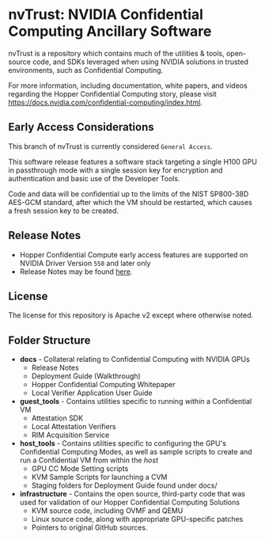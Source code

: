 # nvTrust: NVIDIA Confidential Computing Ancillary Software

nvTrust is a repository which contains much of the utilities & tools, open-source code,
and SDKs leveraged when using NVIDIA solutions in trusted environments, such as Confidential Computing.

For more information, including documentation, white papers, and videos regarding the Hopper Confidential Computing story, please visit https://docs.nvidia.com/confidential-computing/index.html.

## Early Access Considerations
This branch of nvTrust is currently considered `General Access`. 

This software release features a software stack targeting a single H100 GPU in passthrough mode with a single session key for encryption and authentication and basic use of the Developer Tools. 

Code and data will be confidential up to the limits of the NIST SP800-38D AES-GCM standard, after which the VM should be restarted, which causes a fresh session key to be created.

## Release Notes
- Hopper Confidential Compute early access features are supported on NVIDIA Driver Version `550` and later only
- Release Notes may be found [here](https://docs.nvidia.com/confidential-computing/#release-notes).

## License
The license for this repository is Apache v2 except where otherwise noted.
## Folder Structure
- **docs** - Collateral relating to Confidential Computing with NVIDIA GPUs
    - Release Notes
    - Deployment Guide (Walkthrough)
    - Hopper Confidential Computing Whitepaper
    - Local Verifier Application User Guide
- **guest_tools** - Contains utilities specific to running _within_ a Confidential VM
    - Attestation SDK
    - Local Attestation Verifiers
    - RIM Acquisition Service
- **host_tools** - Contains utilities specific to configuring the GPU's Confidential Computing Modes, as well as sample scripts to create and run a Confidential VM from within the _host_
    - GPU CC Mode Setting scripts
    - KVM Sample Scripts for launching a CVM
    - Staging folders for Deployment Guide found under docs/
- **infrastructure** - Contains the open source, third-party code that was used for validation of our Hopper Confidential Computing Solutions
    - KVM source code, including OVMF and QEMU
    - Linux source code, along with appropriate GPU-specific patches
    - Pointers to original GitHub sources.
